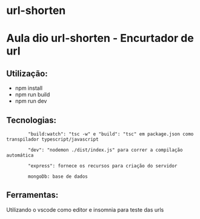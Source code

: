 # url-shorten
# Aula dio url-shorten - Encurtador de url

## Utilização:
* npm install
* npm run build
* npm run dev

## Tecnologias:
            "build:watch": "tsc -w" e "build": "tsc" em package.json como transpilador typescript/javascript

            "dev": "nodemon ./dist/index.js" para correr a compilação automática

            "express": fornece os recursos para criação do servidor
            
            mongoDb: base de dados 
            
## Ferramentas:
  Utilizando o vscode como editor e insomnia para teste das urls
